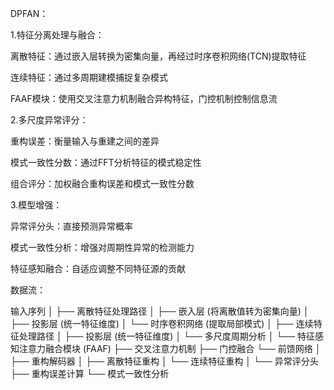 DPFAN：

1.特征分离处理与融合：

离散特征：通过嵌入层转换为密集向量，再经过时序卷积网络(TCN)提取特征

连续特征：通过多周期建模捕捉复杂模式

FAAF模块：使用交叉注意力机制融合异构特征，门控机制控制信息流

2.多尺度异常评分：

重构误差：衡量输入与重建之间的差异

模式一致性分数：通过FFT分析特征的模式稳定性

组合评分：加权融合重构误差和模式一致性分数

3.模型增强：

异常评分头：直接预测异常概率

模式一致性分析：增强对周期性异常的检测能力

特征感知融合：自适应调整不同特征源的贡献


数据流：

输入序列
│
├── 离散特征处理路径
│   ├── 嵌入层 (将离散值转为密集向量)
│   ├── 投影层 (统一特征维度)
│   └── 时序卷积网络 (提取局部模式)
│
├── 连续特征处理路径
│   ├── 投影层 (统一特征维度)
│   └── 多尺度周期分析
│
└── 特征感知注意力融合模块 (FAAF)
    ├── 交叉注意力机制
    ├── 门控融合
    └── 前馈网络
│
├── 重构解码器
│   ├── 离散特征重构
│   └── 连续特征重构
│
└── 异常评分头
    ├── 重构误差计算
    └── 模式一致性分析
    
